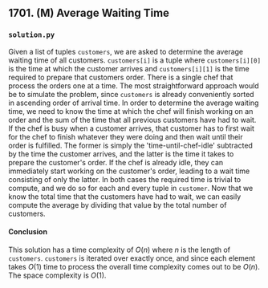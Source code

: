 ## 1701. (M) Average Waiting Time

### `solution.py`
Given a list of tuples `customers`, we are asked to determine the average waiting time of all customers. `customers[i]` is a tuple where `customers[i][0]` is the time at which the customer arrives and `customers[i][1]` is the time required to prepare that customers order. There is a single chef that process the orders one at a time. The most straightforward approach would be to simulate the problem, since `customers` is already conveniently sorted in ascending order of arrival time. In order to determine the average waiting time, we need to know the time at which the chef will finish working on an order and the sum of the time that all previous customers have had to wait. If the chef is busy when a customer arrives, that customer has to first wait for the chef to finish whatever they were doing and then wait until their order is fulfilled. The former is simply the 'time-until-chef-idle' subtracted by the time the customer arrives, and the latter is the time it takes to prepare the customer's order. If the chef is already idle, they can immediately start working on the customer's order, leading to a wait time consisting of only the latter. In both cases the required time is trivial to compute, and we do so for each and every tuple in `customer`. Now that we know the total time that the customers have had to wait, we can easily compute the average by dividing that value by the total number of customers.  

#### Conclusion
This solution has a time complexity of $O(n)$ where $n$ is the length of `customers`. `customers` is iterated over exactly once, and since each element takes $O(1)$ time to process the overall time complexity comes out to be $O(n)$. The space complexity is $O(1)$.  
  

